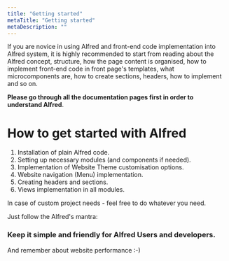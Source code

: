 ```yaml
---
title: "Getting started"
metaTitle: "Getting started"
metaDescription: ""
---
```


If you are novice in using Alfred and front-end code implementation into Alfred system, it is highly recommended to start from reading about the Alfred concept, structure, how the page content is organised, how to implement front-end code in front page's templates, what microcomponents are, how to create sections, headers, how to implement and so on. 

**Please go through all the documentation pages first in order to understand Alfred**.

# How to get started with Alfred
1. Installation of plain Alfred code.
2. Setting up necessary modules (and components if needed).
3. Implementation of Website Theme customisation options.
4. Website navigation (Menu) implementation.
4. Creating headers and sections.
5. Views implementation in all modules.

In case of custom project needs - feel free to do whatever you need. 

Just follow the Alfred's mantra: 
### Keep it simple and friendly for Alfred Users and developers.

And remember about website performance :-)
